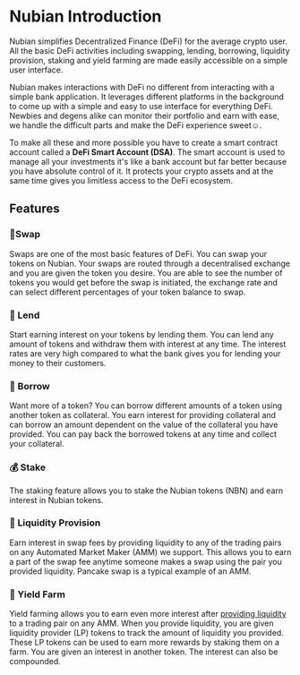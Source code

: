 # Nubian Introduction

Nubian simplifies Decentralized Finance \(DeFi\) for the average crypto user. All the basic DeFi activities including swapping, lending, borrowing, liquidity provision, staking and yield farming are made easily accessible on a simple user interface. 

Nubian makes interactions with DeFi no different from interacting with a simple bank application. It leverages different platforms in the background to come up with a simple and easy to use interface for everything DeFi. Newbies and degens alike can monitor their portfolio and earn with ease, we handle the difficult parts and make the DeFi experience sweet☺. 

To make all these and more possible you have to create a smart contract account called a **DeFi Smart Account \(DSA\)**. The smart account is used to manage all your investments it's like a bank account but far better because you have absolute control of it. It protects your crypto assets and at the same time gives you limitless access to the DeFi ecosystem.



## Features

### 🔄Swap

Swaps are one of the most basic features of DeFi. You can swap your tokens on Nubian. Your swaps are routed through a decentralised exchange and you are given the token you desire. You are able to see the number of tokens you would get before the swap is initiated, the exchange rate and can select different percentages of your token balance to swap.

### 💸 Lend

Start earning interest on your tokens by lending them. You can lend any amount of tokens and withdraw them with interest at any time. The interest rates are very high compared to what the bank gives you for lending your money to their customers.

### 🤲 Borrow

Want more of a token? You can borrow different amounts of a token using another token as collateral. You earn interest for providing collateral and can borrow an amount dependent on the value of the collateral you have provided. You can pay back the borrowed tokens at any time and collect your collateral.

### 💰 Stake

The staking feature allows you to stake the Nubian tokens \(NBN\) and earn interest in Nubian tokens.

### 🌊 Liquidity Provision

Earn interest in swap fees by providing liquidity to any of the trading pairs on any Automated Market Maker \(AMM\) we support. This allows you to earn a part of the swap fee anytime someone makes a swap using the pair you provided liquidity. Pancake swap is a typical example of an AMM.

### 🚜 Yield Farm

Yield farming allows you to earn even more interest after [providing liquidity](./#liquidity-provision) to a trading pair on any AMM. When you provide liquidity, you are given liquidity provider \(LP\) tokens to track the amount of liquidity you provided. These LP tokens can be used to earn more rewards by staking them on a farm. You are given an interest in another token. The interest can also be compounded.



